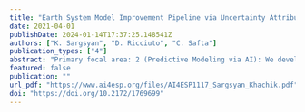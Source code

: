 ```yaml
---
title: "Earth System Model Improvement Pipeline via Uncertainty Attribution and Active Learning"
date: 2021-04-01
publishDate: 2024-01-14T17:37:25.148541Z
authors: ["K. Sargsyan", "D. Ricciuto", "C. Safta"]
publication_types: ["4"]
abstract: "Primary focal area: 2 (Predictive Modeling via AI): We develop methods to formally quantify uncertainties in Earth System models for the land-atmosphere coupled system. Science Challenge: Earth system models still have significant biases in historical predictions of the intensity and frequency of water cycling extremes (e.g., droughts and flood events), leading to low confidence in future projections. Uncertainties arise from incomplete understanding of land and atmospheric processes, and insufficient observational constraints on model parameters. Many observations, including those from key DOE investments such as ARM and AmeriFlux, are used to evaluate model performance but have not been used to formally quantify model uncertainty because of the expense of running ESM simulations. An efficient pipeline engaging cutting-edge machine learning (ML) and uncertainty quantification (UQ) methods is needed to improve the predictive understanding of water cycle extremes in the Earth system."
featured: false
publication: ""
url_pdf: "https://www.ai4esp.org/files/AI4ESP1117_Sargsyan_Khachik.pdf"
doi: "https://doi.org/10.2172/1769699"
---
```


